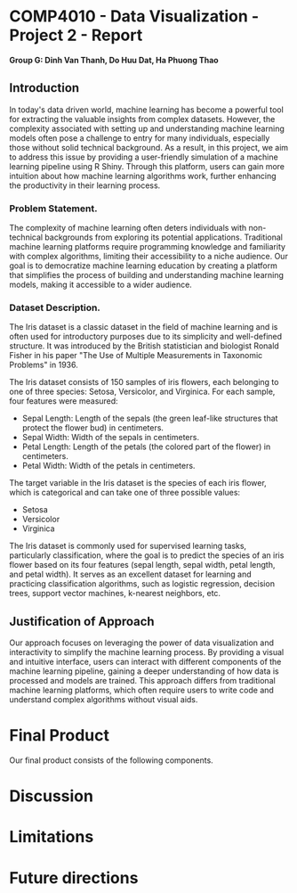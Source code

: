 # COMP4010 - Data Visualization - Project 2 - Report

**Group G: Dinh Van Thanh, Do Huu Dat, Ha Phuong Thao**

## Introduction

In today's data driven world, machine learning has become a powerful tool for extracting the valuable insights from complex datasets. However, the complexity associated with setting up and understanding machine learning models often pose a challenge to entry for many individuals, especially those without solid technical background. As a result, in this project, we aim to address this issue by providing a user-friendly simulation of a machine learning pipeline using R Shiny. Through this platform, users can gain more intuition about how machine learning algorithms work, further enhancing the productivity in their learning process.

### Problem Statement.

The complexity of machine learning often deters individuals with non-technical backgrounds from exploring its potential applications. Traditional machine learning platforms require programming knowledge and familiarity with complex algorithms, limiting their accessibility to a niche audience. Our goal is to democratize machine learning education by creating a platform that simplifies the process of building and understanding machine learning models, making it accessible to a wider audience.

### Dataset Description.

The Iris dataset is a classic dataset in the field of machine learning and is often used for introductory purposes due to its simplicity and well-defined structure. It was introduced by the British statistician and biologist Ronald Fisher in his paper "The Use of Multiple Measurements in Taxonomic Problems" in 1936.

The Iris dataset consists of 150 samples of iris flowers, each belonging to one of three species: Setosa, Versicolor, and Virginica. For each sample, four features were measured:

- Sepal Length: Length of the sepals (the green leaf-like structures that protect the flower bud) in centimeters.
- Sepal Width: Width of the sepals in centimeters.
- Petal Length: Length of the petals (the colored part of the flower) in centimeters.
- Petal Width: Width of the petals in centimeters.

The target variable in the Iris dataset is the species of each iris flower, which is categorical and can take one of three possible values:

- Setosa
- Versicolor
- Virginica

The Iris dataset is commonly used for supervised learning tasks, particularly classification, where the goal is to predict the species of an iris flower based on its four features (sepal length, sepal width, petal length, and petal width). It serves as an excellent dataset for learning and practicing classification algorithms, such as logistic regression, decision trees, support vector machines, k-nearest neighbors, etc.

## Justification of Approach

Our approach focuses on leveraging the power of data visualization and interactivity to simplify the machine learning process. By providing a visual and intuitive interface, users can interact with different components of the machine learning pipeline, gaining a deeper understanding of how data is processed and models are trained. This approach differs from traditional machine learning platforms, which often require users to write code and understand complex algorithms without visual aids.

# Final Product

Our final product consists of the following components.

# Discussion

# Limitations

# Future directions
